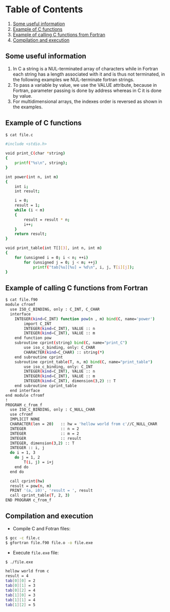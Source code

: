 # Table of Contents
1. [Some useful information](#1)
2. [Example of C functions](#2)
3. [Example of calling C functions from Fortran](#3)
4. [Compilation and execution](#4)


## Some useful information <a name="1"></a>

1. In C a string is a NUL-terminated array of characters while in Fortran each string has a length associated with it and is thus not terminated,
in the following examples we NUL-terminate fortran strings.
2. To pass a variable by value, we use the VALUE attribute, because in Fortran, parameter passing is done by address whereas in C it is done by value.
3. For multidimensional arrays, the indexes order is reversed as shown in the examples.

## Example of C functions <a name="2"></a>

```sh
$ cat file.c

#include <stdio.h>

void print_C(char *string)
{
	printf("%s\n", string);
}

int power(int n, int m)
{
	int i;
	int result;

	i = 0;
	result = 1;
	while (i < m)
	{
		result = result * n;
		i++;
	}
	return result;
}

void print_table(int T[][3], int n, int m)
{
	for (unsigned i = 0; i < n; ++i)
		for (unsigned j = 0; j < m; ++j)
            printf("tab[%u][%u] = %d\n", i, j, T[i][j]);
}
```

## Example of calling C functions from Fortran <a name="3"></a>

```sh
$ cat file.f90 
module cfromf 
  use ISO_C_BINDING, only : C_INT, C_CHAR
  interface
    INTEGER(kind=C_INT) function pow(n , m) bind(C, name='power')
        import C_INT
        INTEGER(kind=C_INT), VALUE :: n
        INTEGER(kind=C_INT), VALUE :: m
    end function pow
    subroutine cprint(string) bind(C, name="print_C")
        use iso_c_binding, only: C_CHAR 
        CHARACTER(kind=C_CHAR) :: string(*)
    end subroutine cprint
    subroutine cprint_table(T, n, m) bind(C, name="print_table")
        use iso_c_binding, only: C_INT
        INTEGER(kind=C_INT), VALUE :: n
        INTEGER(kind=C_INT), VALUE :: m
        INTEGER(kind=C_INT), dimension(3,2) :: T
    end subroutine cprint_table
  end interface
end module cfromf
!
PROGRAM c_from_f 
  use ISO_C_BINDING, only : C_NULL_CHAR
  use cfromf
  IMPLICIT NONE
  CHARACTER(len = 20)   :: hw = 'hellow world from c'//C_NULL_CHAR
  INTEGER               :: n = 2
  INTEGER               :: m = 2
  INTEGER               :: result
  INTEGER, dimension(3,2) :: T
  INTEGER :: i, j
  do i = 1, 3 
    do j = 1, 2
        T(i, j) = i+j
    end do
  end do

  call cprint(hw)
  result = pow(n, m)
  PRINT '(a, i0)', 'result = ', result
  call cprint_table(T, 2, 3)
END PROGRAM c_from_f
```

## Compilation and execution <a name="4"></a>

- Compile C and Fotran files:
```bash
$ gcc -c file.c
$ gfortran file.f90 file.o -o file.exe
```
- Execute `file.exe` file:
```sh
$ ./file.exe

hellow world from c
result = 4
tab[0][0] = 2
tab[0][1] = 3
tab[0][2] = 4
tab[1][0] = 3
tab[1][1] = 4
tab[1][2] = 5
```
